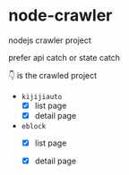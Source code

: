 # node-crawler

nodejs crawler project

prefer api catch or state catch

👇 is the crawled project

- `kijijiauto`
  - [x] list page
  - [x] detail page
- `eblock`
  - [x] list page
  - [x] detail page
  